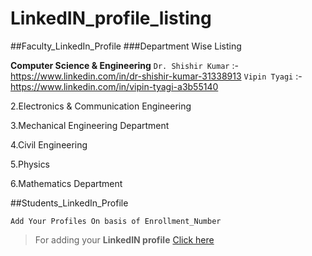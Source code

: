# LinkedIN_profile_listing


##Faculty_LinkedIn_Profile
###Department Wise Listing
 
  **Computer Science & Engineering**
  ``Dr. Shishir Kumar`` :- https://www.linkedin.com/in/dr-shishir-kumar-31338913
  ``Vipin Tyagi`` :-  https://www.linkedin.com/in/vipin-tyagi-a3b55140
  
  2.Electronics & Communication Engineering
  
  
  3.Mechanical Engineering Department
  
  
  4.Civil Engineering
  
  
  5.Physics
  
  
  6.Mathematics Department





##Students_LinkedIn_Profile

```
Add Your Profiles On basis of Enrollment_Number 
```

 > For adding your **LinkedIN profile** [Click here](https://github.com/JUETGuna/Students_on_Github/edit/master/README.md)
